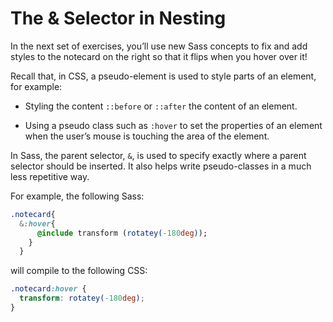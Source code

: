 # The & Selector in Nesting

In the next set of exercises, you’ll use new Sass concepts to fix and add styles to the notecard on the right so that it flips when you hover over it!

Recall that, in CSS, a pseudo-element is used to style parts of an element, for example:

- Styling the content `::before` or `::after` the content of an element.

- Using a pseudo class such as `:hover` to set the properties of an element when the user’s mouse is touching the area of the element.

In Sass, the parent selector, `&`, is used to specify exactly where a parent selector should be inserted. It also helps write pseudo-classes in a much less repetitive way.

For example, the following Sass:

```sass
.notecard{
  &:hover{
      @include transform (rotatey(-180deg));
    }
  }
```

will compile to the following CSS:

```css
.notecard:hover {
  transform: rotatey(-180deg);
}
```
